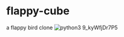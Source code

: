 # flappy-cube
a flappy bird clone
![python3 9_kyWfjDr7P5](https://user-images.githubusercontent.com/78420855/195964508-2889c98f-a19c-4b6c-b041-d42e55e9e3da.png)
